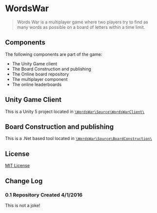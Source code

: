 # WordsWar

>Words War is a multiplayer game where two players try to find as many words as possible on a board of letters within a time limit.

## Components
The following components are part of the game:
- The Unity Game client
- The Board Construction and publishing
- The Online board repository
- The multiplayer component
- The online leaderboards

## Unity Game Client
This is a Unity 5 project located in [`\WordsWar\Source\WordsWarClient\`](/WordsWar/Source/WordsWarClient/)

## Board Construction and publishing
This is a .Net based tool located in [`\WordsWar\Source\BoardConstruction\`](/WordsWar/Source/BoardConstruction/)

## License

[MIT License](https://opensource.org/licenses/MIT)

## Change Log
### 0.1 Repository Created 4/1/2016
This is not a joke!

